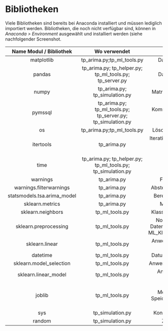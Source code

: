 # Bibliotheken

Viele Bibliotheken sind bereits bei Anaconda installiert und müssen lediglich importiert werden. Bibliotheken, die noch nicht verfügbar sind, können in *Anaconda > Environment* ausgewählt und installiert werden (siehe nachfolgender Screenshot.


|**Name Modul / Bibliothek**|**Wo verwendet**|**Funktion**|
|:----------------------:|:----------------------:|:----------------------:|
|matplotlib|tp_arima.py;tp_ml_tools.py|Datenvisualisierung|
|pandas|tp_arima.py; tp_helper.py; tp_ml_tools.py; tp_server.py|Datenanalyse Tools|
|numpy|tp_arima.py; tp_simulation.py|Matrizen, lineare Algebra|
|pymssql|tp_arima.py; tp_ml_tools.py; tp_server.py; tp_simulation.py|Kommunikation mit SQL-Server|
|os|tp_arima.py;tp_ml_tools.py|Löschen von Bilddateien|
|itertools|tp_arima.py|Iterationsfunktion für p-d-q-Parameter-Kombinationen|
|time|tp_arima.py; tp_helper.py; tp_ml_tools.py; tp_simulation.py|Zeitfunktion|
|warnings|tp_arima.py|Fehlerbehandlung|
|warnings.filterwarnings|tp_arima.py|Abstellen von Warnungen|
|statsmodels.tsa.arima_model|tp_arima.py|Berechnung der ARIMA|
|sklearn.metrics|tp_arima.py|MSE-Berechnung|
|sklearn.neighbors|tp_ml_tools.py|Klassifizierung nach KNN|
|sklearn.preprocessing|tp_ml_tools.py|Normalskalierung der Daten zur Verwendung für ML_Klassifizierungsmodelle|
|sklearn.linear|tp_ml_tools.py|Anwendung der Linearen Regression|
|datetime|tp_ml_tools.py|Datum, Zeit, Zeitdifferenz|
|sklearn.model_selection|tp_ml_tools.py|Anwendung Train Test Split|
|sklearn.linear_model|tp_ml_tools.py|Anwendung Logistic Regression|
|joblib|tp_ml_tools.py|Parallelisierung, Memorization sowie Speichern und Laden von Objekten|
|sys|tp_simulation.py|Konstanten, Funktionen|
|random|tp_simulation.py|Zufallsgenerator|
